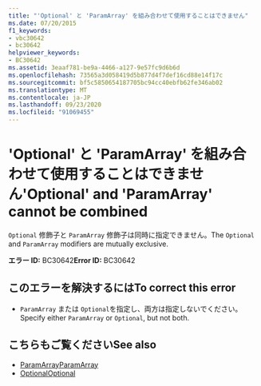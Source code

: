 ```yaml
---
title: "'Optional' と 'ParamArray' を組み合わせて使用することはできません"
ms.date: 07/20/2015
f1_keywords:
- vbc30642
- bc30642
helpviewer_keywords:
- BC30642
ms.assetid: 3eaaf781-be9a-4466-a127-9e57fc9d6b6d
ms.openlocfilehash: 73565a3d058419d5b877d4f7def16cd88e14f17c
ms.sourcegitcommit: bf5c5850654187705bc94cc40ebfb62fe346ab02
ms.translationtype: MT
ms.contentlocale: ja-JP
ms.lasthandoff: 09/23/2020
ms.locfileid: "91069455"
---
```

# <a name="optional-and-paramarray-cannot-be-combined"></a><span data-ttu-id="584cd-102">'Optional' と 'ParamArray' を組み合わせて使用することはできません</span><span class="sxs-lookup"><span data-stu-id="584cd-102">'Optional' and 'ParamArray' cannot be combined</span></span>

<span data-ttu-id="584cd-103">`Optional` 修飾子と `ParamArray` 修飾子は同時に指定できません。</span><span class="sxs-lookup"><span data-stu-id="584cd-103">The `Optional` and `ParamArray` modifiers are mutually exclusive.</span></span>  
  
 <span data-ttu-id="584cd-104">**エラー ID:** BC30642</span><span class="sxs-lookup"><span data-stu-id="584cd-104">**Error ID:** BC30642</span></span>  
  
## <a name="to-correct-this-error"></a><span data-ttu-id="584cd-105">このエラーを解決するには</span><span class="sxs-lookup"><span data-stu-id="584cd-105">To correct this error</span></span>  
  
- <span data-ttu-id="584cd-106">`ParamArray` または `Optional`を指定し、両方は指定しないでください。</span><span class="sxs-lookup"><span data-stu-id="584cd-106">Specify either `ParamArray` or `Optional`, but not both.</span></span>  
  
## <a name="see-also"></a><span data-ttu-id="584cd-107">こちらもご覧ください</span><span class="sxs-lookup"><span data-stu-id="584cd-107">See also</span></span>

- [<span data-ttu-id="584cd-108">ParamArray</span><span class="sxs-lookup"><span data-stu-id="584cd-108">ParamArray</span></span>](../language-reference/modifiers/paramarray.md)
- [<span data-ttu-id="584cd-109">Optional</span><span class="sxs-lookup"><span data-stu-id="584cd-109">Optional</span></span>](../language-reference/modifiers/optional.md)
